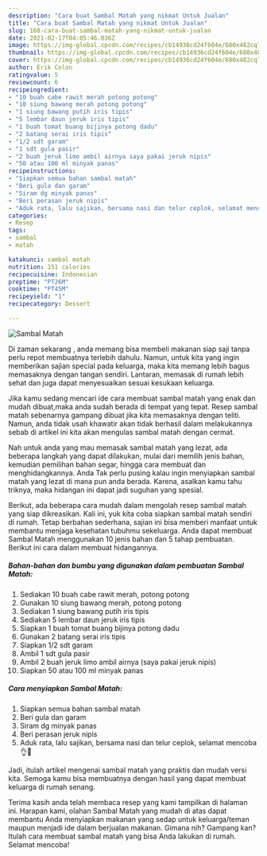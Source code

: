 ```yaml
---
description: "Cara buat Sambal Matah yang nikmat Untuk Jualan"
title: "Cara buat Sambal Matah yang nikmat Untuk Jualan"
slug: 168-cara-buat-sambal-matah-yang-nikmat-untuk-jualan
date: 2021-02-17T04:05:46.036Z
image: https://img-global.cpcdn.com/recipes/cb14936cd24f604e/680x482cq70/sambal-matah-foto-resep-utama.jpg
thumbnail: https://img-global.cpcdn.com/recipes/cb14936cd24f604e/680x482cq70/sambal-matah-foto-resep-utama.jpg
cover: https://img-global.cpcdn.com/recipes/cb14936cd24f604e/680x482cq70/sambal-matah-foto-resep-utama.jpg
author: Erik Colon
ratingvalue: 5
reviewcount: 6
recipeingredient:
- "10 buah cabe rawit merah potong potong"
- "10 siung bawang merah potong potong"
- "1 siung bawang putih iris tipis"
- "5 lembar daun jeruk iris tipis"
- "1 buah tomat buang bijinya potong dadu"
- "2 batang serai iris tipis"
- "1/2 sdt garam"
- "1 sdt gula pasir"
- "2 buah jeruk limo ambil airnya saya pakai jeruk nipis"
- "50 atau 100 ml minyak panas"
recipeinstructions:
- "Siapkan semua bahan sambal matah"
- "Beri gula dan garam"
- "Siram dg minyak panas"
- "Beri perasan jeruk nipis"
- "Aduk rata, lalu sajikan, bersama nasi dan telur ceplok, selamat mencoba👌🤩"
categories:
- Resep
tags:
- sambal
- matah

katakunci: sambal matah 
nutrition: 151 calories
recipecuisine: Indonesian
preptime: "PT26M"
cooktime: "PT45M"
recipeyield: "1"
recipecategory: Dessert

---
```



![Sambal Matah](https://img-global.cpcdn.com/recipes/cb14936cd24f604e/680x482cq70/sambal-matah-foto-resep-utama.jpg)

Di zaman  sekarang , anda memang bisa membeli makanan siap saji tanpa perlu repot membuatnya terlebih dahulu. Namun, untuk kita yang ingin memberikan sajian special pada keluarga, maka kita memang lebih bagus memasaknya dengan tangan sendiri. Lantaran, memasak di rumah lebih sehat dan juga dapat menyesuaikan sesuai kesukaan keluarga.

Jika kamu sedang mencari ide cara membuat sambal matah yang enak dan mudah dibuat,maka anda sudah berada di tempat yang tepat. Resep sambal matah  sebenarnya gampang dibuat jika kita memasaknya dengan teliti. Namun, anda tidak usah khawatir akan tidak berhasil dalam melakukannya 
sebab di artikel ini kita akan mengulas sambal matah dengan cermat.  



Nah untuk anda yang mau memasak sambal matah yang lezat, ada beberapa langkah yang dapat dilakukan, mulai dari memilih jenis bahan, kemudian pemilihan bahan segar, hingga cara membuat dan menghidangkannya. Anda Tak perlu pusing kalau ingin menyiapkan sambal matah yang lezat di mana pun anda berada. Karena, asalkan kamu  tahu triknya, maka hidangan ini dapat jadi suguhan yang spesial.

Berikut, ada beberapa cara mudah dalam mengolah resep sambal matah yang siap dikreasikan. Kali ini, yuk kita coba siapkan sambal matah sendiri di rumah. Tetap berbahan sederhana, sajian ini bisa memberi manfaat untuk membantu menjaga kesehatan tubuhmu sekeluarga. Anda dapat membuat Sambal Matah menggunakan 10 jenis bahan dan 5 tahap pembuatan. Berikut ini cara dalam membuat hidangannya.

<!--inarticleads1-->

##### Bahan-bahan dan bumbu yang digunakan dalam pembuatan Sambal Matah:

1. Sediakan 10 buah cabe rawit merah, potong potong
1. Gunakan 10 siung bawang merah, potong potong
1. Sediakan 1 siung bawang putih iris tipis
1. Sediakan 5 lembar daun jeruk iris tipis
1. Siapkan 1 buah tomat buang bijinya potong dadu
1. Gunakan 2 batang serai iris tipis
1. Siapkan 1/2 sdt garam
1. Ambil 1 sdt gula pasir
1. Ambil 2 buah jeruk limo ambil airnya (saya pakai jeruk nipis)
1. Siapkan 50 atau 100 ml minyak panas




<!--inarticleads2-->

##### Cara menyiapkan Sambal Matah:

1. Siapkan semua bahan sambal matah
1. Beri gula dan garam
1. Siram dg minyak panas
1. Beri perasan jeruk nipis
1. Aduk rata, lalu sajikan, bersama nasi dan telur ceplok, selamat mencoba👌🤩




Jadi, itulah artikel mengenai  sambal matah  yang praktis dan mudah versi kita. Semoga kamu bisa membuatnya dengan hasil yang dapat membuat keluarga di rumah senang. 

Terima kasih anda telah membaca resep yang kami tampilkan di halaman ini. Harapan kami, olahan  Sambal Matah yang mudah di atas dapat membantu Anda menyiapkan makanan yang sedap untuk keluarga/teman maupun menjadi ide dalam berjualan makanan. Gimana nih? Gampang kan? Itulah cara membuat sambal matah yang bisa Anda lakukan di rumah. Selamat mencoba!

